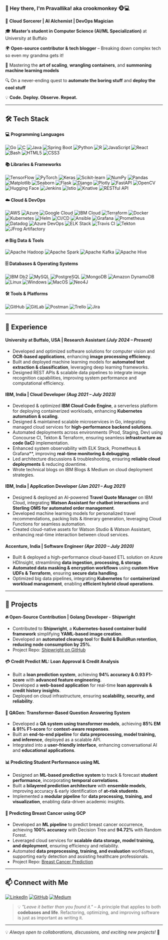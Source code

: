 ### 👋 Hey there, I'm Pravallika! aka **crookmonkey** 🐵💻  



🎩 **Cloud Sorcerer | AI Alchemist | DevOps Magician**  

🎓 **Master’s student in Computer Science (AI/ML Specialization)** at University at Buffalo  

🌍 **Open-source contributor & tech blogger** – Breaking down complex tech so even my grandma gets it!  

🌌 Mastering the **art of scaling**, **wrangling containers**, and **summoning machine learning models**  

🔍 On a never-ending quest to **automate the boring stuff** and **deploy the cool stuff**  

💡 **Code. Deploy. Observe. Repeat.**  


---

## 🛠️ Tech Stack  


#### 💻 Programming Languages  
![Go](https://img.shields.io/badge/-Go-00ADD8?logo=go&logoColor=white&style=for-the-badge) ![C](https://img.shields.io/badge/-C-A8B9CC?logo=c&logoColor=white&style=for-the-badge) ![Java](https://img.shields.io/badge/-Java-007396?logo=java&logoColor=white&style=for-the-badge) ![Spring Boot](https://img.shields.io/badge/-Spring%20Boot-6DB33F?logo=springboot&logoColor=white&style=for-the-badge)  ![Python](https://img.shields.io/badge/-Python-3776AB?logo=python&logoColor=white&style=for-the-badge) ![R](https://img.shields.io/badge/-R-276DC3?logo=r&logoColor=white&style=for-the-badge) ![JavaScript](https://img.shields.io/badge/-JavaScript-F7DF1E?logo=javascript&logoColor=black&style=for-the-badge) ![React](https://img.shields.io/badge/-React-61DAFB?logo=react&logoColor=black&style=for-the-badge)  ![Bash](https://img.shields.io/badge/-Bash-5391FE?logo=Bash&logoColor=white&style=for-the-badge)  ![HTML5](https://img.shields.io/badge/-HTML5-E34F26?logo=html5&logoColor=white&style=for-the-badge)  ![CSS3](https://img.shields.io/badge/-CSS3-1572B6?logo=css3&logoColor=white&style=for-the-badge)  


#### 📚 Libraries & Frameworks  
![TensorFlow](https://img.shields.io/badge/-TensorFlow-FF6F00?logo=tensorflow&logoColor=white&style=for-the-badge)  ![PyTorch](https://img.shields.io/badge/-PyTorch-EE4C2C?logo=pytorch&logoColor=white&style=for-the-badge)  ![Keras](https://img.shields.io/badge/-Keras-D00000?logo=keras&logoColor=white&style=for-the-badge)  ![Scikit-learn](https://img.shields.io/badge/-Scikit%20Learn-F7931E?logo=scikitlearn&logoColor=white&style=for-the-badge)  ![NumPy](https://img.shields.io/badge/-NumPy-013243?logo=numpy&logoColor=white&style=for-the-badge)  ![Pandas](https://img.shields.io/badge/-Pandas-150458?logo=pandas&logoColor=white&style=for-the-badge)  ![Matplotlib](https://img.shields.io/badge/-Matplotlib-11557C?logo=matplotlib&logoColor=white&style=for-the-badge)  ![Seaborn](https://img.shields.io/badge/-Seaborn-0099CC?logo=seaborn&logoColor=white&style=for-the-badge)  ![Flask](https://img.shields.io/badge/-Flask-000000?logo=flask&logoColor=white&style=for-the-badge)  ![Django](https://img.shields.io/badge/-Django-092E20?logo=django&logoColor=white&style=for-the-badge)  ![Plotly](https://img.shields.io/badge/-Plotly-3F4F75?logo=plotly&logoColor=white&style=for-the-badge)  ![FastAPI](https://img.shields.io/badge/-FastAPI-009688?logo=fastapi&logoColor=white&style=for-the-badge) ![OpenCV](https://img.shields.io/badge/-OpenCV-5C3EE8?logo=opencv&logoColor=white&style=for-the-badge)  ![Hugging Face](https://img.shields.io/badge/-Hugging%20Face-FFB000?logo=huggingface&logoColor=white&style=for-the-badge)   ![Jenkins](https://img.shields.io/badge/-Jenkins-D24939?logo=jenkins&logoColor=white&style=for-the-badge)  ![Istio](https://img.shields.io/badge/-Istio-466BB0?logo=istio&logoColor=white&style=for-the-badge)  ![Knative](https://img.shields.io/badge/-Knative-0097A7?logo=knative&logoColor=white&style=for-the-badge)  ![RESTful API](https://img.shields.io/badge/-RESTful%20API-005571?logo=api&logoColor=white&style=for-the-badge)  


#### ☁️ Cloud & DevOps  
![AWS](https://img.shields.io/badge/-AWS-232F3E?logo=amazonaws&logoColor=white&style=for-the-badge)  ![Azure](https://img.shields.io/badge/-Azure-0078D4?logo=microsoftazure&logoColor=white&style=for-the-badge)  ![Google Cloud](https://img.shields.io/badge/-GoogleCloud-4285F4?logo=googlecloud&logoColor=white&style=for-the-badge)  ![IBM Cloud](https://img.shields.io/badge/-IBM%20Cloud-1261FE?logo=ibmcloud&logoColor=white&style=for-the-badge)  ![Terraform](https://img.shields.io/badge/-Terraform-623CE4?logo=terraform&logoColor=white&style=for-the-badge)  ![Docker](https://img.shields.io/badge/-Docker-2496ED?logo=docker&logoColor=white&style=for-the-badge)  ![Kubernetes](https://img.shields.io/badge/-Kubernetes-326CE5?logo=kubernetes&logoColor=white&style=for-the-badge)  ![Helm](https://img.shields.io/badge/-Helm-0F1689?logo=helm&logoColor=white&style=for-the-badge)  ![CI/CD](https://img.shields.io/badge/-CI/CD-FFCA28?logo=githubactions&logoColor=black&style=for-the-badge)  ![Ansible](https://img.shields.io/badge/-Ansible-EE0000?logo=ansible&logoColor=white&style=for-the-badge)  ![Grafana](https://img.shields.io/badge/-Grafana-F46800?logo=grafana&logoColor=white&style=for-the-badge)  ![Prometheus](https://img.shields.io/badge/-Prometheus-E6522C?logo=prometheus&logoColor=white&style=for-the-badge)  ![Datadog](https://img.shields.io/badge/-Datadog-632CA6?logo=datadog&logoColor=white&style=for-the-badge)  ![Azure DevOps](https://img.shields.io/badge/-Azure%20DevOps-0078D7?logo=azuredevops&logoColor=white&style=for-the-badge)  ![ELK Stack](https://img.shields.io/badge/-ELK%20Stack-005571?logo=elasticstack&logoColor=white&style=for-the-badge)  ![Travis CI](https://img.shields.io/badge/-Travis%20CI-3EAAAF?logo=travisci&logoColor=white&style=for-the-badge)  ![Tekton](https://img.shields.io/badge/-Tekton-FAA21B?logo=tekton&logoColor=white&style=for-the-badge)  ![JFrog Artifactory](https://img.shields.io/badge/-JFrog-41BF47?logo=jfrog&logoColor=white&style=for-the-badge)  


#### 🔥 Big Data & Tools  
![Apache Hadoop](https://img.shields.io/badge/-Apache%20Hadoop-66CCFF?logo=apachehadoop&logoColor=white&style=for-the-badge)  ![Apache Spark](https://img.shields.io/badge/-Apache%20Spark-E25A1C?logo=apachespark&logoColor=white&style=for-the-badge)  ![Apache Kafka](https://img.shields.io/badge/-Apache%20Kafka-231F20?logo=apachekafka&logoColor=white&style=for-the-badge)  ![Apache Hive](https://img.shields.io/badge/-Apache%20Hive-FDEE21?logo=apachehive&logoColor=black&style=for-the-badge)  

#### 🗄️ Databases & Operating Systems  
![IBM Db2](https://img.shields.io/badge/-IBM%20Db2-00758F?logo=ibm&logoColor=white&style=for-the-badge)  ![MySQL](https://img.shields.io/badge/-MySQL-4479A1?logo=mysql&logoColor=white&style=for-the-badge)  ![PostgreSQL](https://img.shields.io/badge/-PostgreSQL-336791?logo=postgresql&logoColor=white&style=for-the-badge)  ![MongoDB](https://img.shields.io/badge/-MongoDB-47A248?logo=mongodb&logoColor=white&style=for-the-badge) ![Amazon DynamoDB](https://img.shields.io/badge/-Amazon%20DynamoDB-4053D6?logo=amazondynamodb&logoColor=white&style=for-the-badge)   ![Linux](https://img.shields.io/badge/-Linux-FCC624?logo=linux&logoColor=black&style=for-the-badge)  ![Windows](https://img.shields.io/badge/-Windows-0078D6?logo=windows&logoColor=white&style=for-the-badge)  ![MacOS](https://img.shields.io/badge/-MacOS-000000?logo=macos&logoColor=white&style=for-the-badge) ![Neo4J](https://img.shields.io/badge/-Neo4J-008CC1?logo=neo4j&logoColor=white&style=for-the-badge)  


#### 🛠️ Tools & Platforms  

![GitHub](https://img.shields.io/badge/-GitHub-181717?logo=github&logoColor=white&style=for-the-badge)  ![GitLab](https://img.shields.io/badge/-GitLab-FC6D26?logo=gitlab&logoColor=white&style=for-the-badge)  ![Postman](https://img.shields.io/badge/-Postman-FF6C37?logo=postman&logoColor=white&style=for-the-badge)  ![Trello](https://img.shields.io/badge/-Trello-0079BF?logo=trello&logoColor=white&style=for-the-badge)  ![Jira](https://img.shields.io/badge/-Jira-0052CC?logo=jirasoftware&logoColor=white&style=for-the-badge)  


---




## 💼 Experience  

#### **University at Buffalo, USA** | Research Assistant *(July 2024 – Present)*  
- Developed and optimized software solutions for computer vision and **OCR-based applications**, enhancing **image processing efficiency**.
- Built and deployed machine learning models for **automated text extraction & classification**, leveraging deep learning frameworks.
- Designed REST APIs & scalable data pipelines to integrate image recognition capabilities, improving system performance and computational efficiency.



#### **IBM, India** | Cloud Developer *(Aug 2021 – July 2023)*  

- Developed & optimized **IBM Cloud Code Engine**, a serverless platform for deploying containerized workloads, enhancing **Kubernetes automation & scaling**.  
- Designed & maintained scalable microservices in Go, integrating managed cloud services for **high-performance backend solutions**.  
- Automated deployments across environments (Prod, Staging, Dev) using Concourse CI, Tekton & Terraform, ensuring seamless **infrastructure as code (IaC)** implementation.  
- Enhanced system observability with ELK Stack, Prometheus & Grafana**, improving **real-time monitoring & debugging**.  
- Led architecture discussions & troubleshooting, ensuring **reliable cloud deployments** & reducing downtime.  
- Wrote technical blogs on IBM Blogs & Medium on cloud deployment strategies.  



#### **IBM, India** | Application Developer *(Jan 2021 – Aug 2021)*  

- Designed & deployed an AI-powered **Travel Quote Manager** on IBM Cloud, integrating **Watson Assistant for chatbot interactions** and **Sterling OMS for automated order management**.  
- Developed machine learning models for personalized travel recommendations, packing lists & itinerary generation, leveraging Cloud Functions for seamless automation.  
- Created cloud-native assets for Watson Studio & Watson Assistant, enhancing real-time interaction between cloud services.  



#### **Accenture, India** | Software Engineer *(Apr 2020 – July 2020)*  

- Built & deployed a high-performance cloud-based ETL solution on Azure HDInsight, streamlining **data ingestion, processing, & storage**.  
- **Automated data masking & encryption workflows** using **custom Hive UDFs & Terraform**, ensuring **secure data handling**.  
- Optimized big data pipelines, integrating **Kubernetes** for **containerized workload management**, enabling **efficient hybrid cloud operations**.  



---

## 🚀 Projects  

#### 🔥 Open-Source Contribution | **Golang Developer - Shipwright**  
- Contributed to **Shipwright**, a **Kubernetes-based container build framework** simplifying **YAML-based image creation**.  
- Developed an **automated cleanup tool** for **Build & BuildRun retention**, **reducing node consumption by 25%**.  
- Project Repo: [Shipwright on GitHub](https://github.com/shipwright-io/build)

#### 💳 Credit Predict ML: Loan Approval & Credit Analysis  
- Built a **loan prediction system**, achieving **94% accuracy & 0.93 F1-score** with **advanced feature engineering**.  
- Developed a **web-based application** for real-time **loan approvals & credit history insights**.  
- Deployed on cloud infrastructure, ensuring **scalability, security, and reliability**.  


#### 🤖 QAGen: Transformer-Based Question Answering System  
- Developed a **QA system using transformer models**, achieving **85% EM & 91% F1-score** for **context-aware responses**.  
- Built an **end-to-end pipeline** for **data preprocessing, model training, and inference**, deployed as a scalable API.  
- Integrated into a **user-friendly interface**, enhancing conversational AI and **educational applications**.  


#### 📊 Predicting Student Performance using ML  
- Designed an **ML-based predictive system** to track & forecast **student performance**, incorporating **temporal correlations**.  
- Built a **bilayered prediction architecture** with **ensemble models**, improving accuracy & early identification of **at-risk students**.  
- Implemented a **modular pipeline** for **data processing, training, and visualization**, enabling data-driven academic insights.  


#### 🏥 Predicting Breast Cancer using GCP  
- Developed an **ML pipeline** to predict breast cancer occurrence, achieving **100% accuracy** with Decision Tree and **94.72%** with Random Forest.  
- Leveraged cloud services for **scalable data storage, model training, and deployment**, ensuring efficiency and reliability.  
- Automated **data preprocessing, training, and evaluation** workflows, supporting early detection and assisting healthcare professionals.
- Project Repo: [Breast Cancer Prediction](https://github.com/pdinduku/Predicting-Breast-Cancer-using-GCP) 


---

## 📫 Connect with Me  

[![LinkedIn](https://img.shields.io/badge/LinkedIn-%230077B5.svg?style=for-the-badge&logo=linkedin&logoColor=white)](https://linkedin.com/in/pravallika-dindukurthi)  [![GitHub](https://img.shields.io/badge/GitHub-%2312100E.svg?style=for-the-badge&logo=github&logoColor=white)](https://github.com/pdinduku)  [![Medium](https://img.shields.io/badge/Medium-%23000000.svg?style=for-the-badge&logo=medium&logoColor=white)](https://medium.com/@dindukurthi.pravallika)  

> 💡 *"Leave it better than you found it."* – A principle that applies to both **codebases and life**. Refactoring, optimizing, and improving software is just as important as writing it.

---

💡 *Always open to collaborations, discussions, and exciting new projects!* 🚀  
